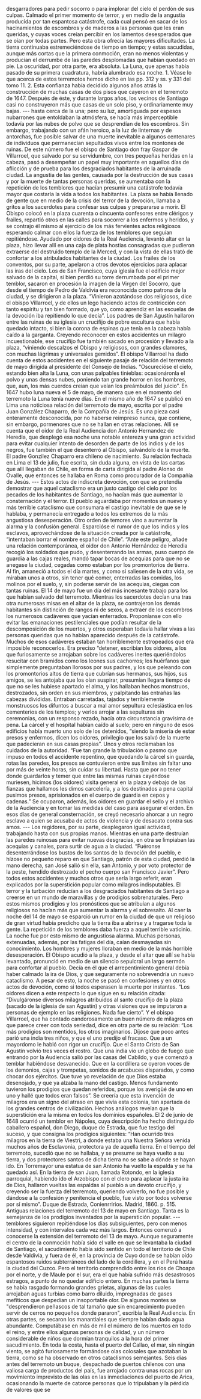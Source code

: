 desgarradores para pedir socorro o para implorar del cielo el perdón de sus culpas. Calmado el primer momento de terror, y en medio de la angustia producida por tan espantosa catástrofe, cada cual pensó en sacar de los hacinamientos de escombros y de maderos a las personas que les eran queridas, y cuyas voces creían percibir en los lamentos desesperados que se oían por todas partes. Pero esta obra ofrecía las mayores dificultades. La tierra continuaba estremeciéndose de tiempo en tiempo; y estas sacudidas, aunque más cortas que la primera conmoción, eran no menos violentas y producían el derrumbe de las paredes desplomadas que habían quedado en pie. La oscuridad, por otra parte, era absoluta. La Luna, que apenas había pasado de su primera cuadratura, habría alumbrado esa noche. 1. Véase lo que acerca de estos terremotos hemos dicho en las pp. 312 y ss. y 331 del tomo 11. 2. Esta confianza había decidido algunos años atrás la construcción de muchas casas de dos pisos que cayeron en el terremoto de 1647. Después de éste, y durante largos años, los vecinos de Santiago casi no construyeron más que casas de un solo piso, y ordinariamente muy bajas. --- hasta cerca de la una; pero su luz, amortiguada por espesos nubarrones que entoldaban la atmósfera, se hacía más imperceptible todavía por las nubes de polvo que se desprendían de los escombros. Sin embargo, trabajando con un afán heroico, a la luz de linternas y de antorchas, fue posible salvar de una muerte inevitable a algunos centenares de individuos que permanecían sepultados vivos entre los montones de ruinas. De este número fue el obispo de Santiago don fray Gaspar de Villarroel, que salvado por su servidumbre, con tres pequeñas heridas en la cabeza, pasó a desempeñar un papel muy importante en aquellos días de aflicción y de prueba para los desgraciados habitantes de la arruinada ciudad. La angustia de las gentes, causada por la destrucción de sus casas y por la muerte de tantas personas queridas, se aumentaba con la repetición de los temblores que hacían presumir una catástrofe todavía mayor que costaría la vida a todos los habitantes. La plaza se había llenado de gente que en medio de la crisis del terror de la devoción, llamaba a gritos a los sacerdotes para confesar sus culpas y prepararse a morir. El Obispo colocó en la plaza cuarenta o cincuenta confesores entre clérigos y frailes, repartió otros en las calles para socorrer a los enfermos y heridos, y se contrajo él mismo al ejercicio de los más fervientes actos religiosos esperando calmar con ellos la fuerza de los temblores que seguían repitiéndose. Ayudado por oidores de la Real Audiencia, levantó altar en la plaza, hizo llevar allí en una caja de plata hostias consagradas que pudieron extraerse del destruido templo de la Merced, y con la vista de ellas trató de confortar a los atribulados habitantes de la ciudad. Los frailes de los conventos, por su parte, apelaron a otros devotos ejercicios para aplacar las iras del cielo. Los de San Francisco, cuya iglesia fue el edificio mejor salvado de la capital, si bien perdió su torre derrumbada por el primer temblor, sacaron en procesión la imagen de la Virgen del Socorro, que desde el tiempo de Pedro de Valdivia era reconocida como patrona de la ciudad, y se dirigieron a la plaza. “Vinieron azotándose dos religiosos, dice el obispo Villarroel, y de ellos un lego haciendo actos de contricción con tanto espíritu y tan bien formado, que yo, como aprendiz en las escuelas de la devoción iba repitiendo lo que decía”. Los padres de San Agustín hallaron entre las ruinas de su iglesia un crucifijo de pobre escultura que había quedado intacto, si bien la corona de espinas que tenía en la cabeza había caído a la garganta. Creyendo reconocer en estos accidentes un milagro incuestionable, ese crucifijo fue también sacado en procesión y llevado a la plaza, “viniendo descalzos el Obispo y religiosos, con grandes clamores, con muchas lágrimas y universales gemidos”. El obispo Villarroel ha dado cuenta de estos accidentes en el siguiente pasaje de relación del terremoto de mayo dirigida al presidente del Consejo de Indias. “Oscurecióse el cielo, estando bien alta la Luna, con unas palpables tinieblas: ocasionáronla el polvo y unas densas nubes, poniendo tan grande horror en los hombres, que, aun, los más cuerdos creían que veían los preámbulos del juicio”. En 1647 hubo luna nueva el 5 de mayo, de manera que en el momento del terremoto la Luna tenía nueve días. En el mismo año de 1647 se publicó en Lima una noticiosa relación del terremoto de mayo, escrita por el padre Juan González Chaparro, de la Compañía de Jesús. Es una pieza casi enteramente desconocida, por no haberse reimpreso nunca, que contiene, sin embargo, pormenores que no se hallan en otras relaciones. Allí se cuenta que el oidor de la Real Audiencia don Antonio Hernandez de Heredia, que desplegó esa noche una notable entereza y una gran actividad para evitar cualquier intento de desorden de parte de los indios y de los negros, fue también el que desenterró al Obispo, salvándolo de la muerte. El padre Gonzilez Chaparro era chileno de nacimiento. Su relación fechada en Lima el 13 de julio, fue escrita, sin duda alguna, en vista de las cartas que allí llegaban de Chile, en forma de carta dirigida al padre Alonso de Ovalle, que entonces se hallaba en Roma como procurador de la Compañía de Jesús. --- Estos actos de indiscreta devoción, con que se pretendía demostrar que aquel cataclismo era un justo castigo del cielo por los pecados de los habitantes de Santiago, no hacían más que aumentar la consternación y el terror. El pueblo aguardaba por momentos un nuevo y más terrible cataclismo que consumara el castigo inevitable de que se le hablaba, y permanecía entregado a todos los extremos de la más angustiosa desesperación. Otro orden de temores vino a aumentar la alarma y la confusión general. Esparcióse el rumor de que los indios y los esclavos, aprovechándose de la situación creada por la catástrofe, “intentaban borrar el nombre español de Chile”. “Ante este peligro, añade una relación contemporánea, el oidor don Antonio Hernández de Heredia recogió los soldados que pudo, y desenterrando las armas, puso cuerpo de guardia a las cajas reales, mandó tapar bocas de acequias para que no se anegase la ciudad, cegadas como estaban por los promontorios de tierra. Al fin, amaneció a todos el día martes, y como si saliesen de la otra vida, se miraban unos a otros, sin tener qué comer, enterradas las comidas, los molinos por el suelo, y, sin poderse servir de las acequias, ciegas con tantas ruinas. El 14 de mayo fue un día del más incesante trabajo para los que habían salvado del terremoto. Mientras los sacerdotes decían una tras otra numerosas misas en el altar de la plaza, se contrajeron los demás habitantes sin distinción de rangos ni de sexos, a extraer de los escombros los numerosos cadáveres que yacían enterrados. Proponíanse con ello evitar las emanaciones pestilenciales que podían resultar de la descomposición de los muertos, y otros esperaban todavía hallar vivas a las personas queridas que no habían aparecido después de la catástrofe. Muchos de esos cadáveres estaban tan horriblemente estropeados que era imposible reconocerlos. Era preciso “detener, escribían los oidores, a los que furiosamente se arrojaban sobre los cadáveres inertes queriéndolos resucitar con bramidos como los leones sus cachorros; los huérfanos que simplemente preguntaban llorosos por sus padres, y los que peleando con los promontorios altos de tierra que cubrían sus hermanos, sus hijos, sus amigos, se les antojaba que los oían suspirar, presumían llegara tiempo de que no se les hubiese apartado el alma, y los hallaban hechos monstruos, destrozados, sin orden en sus miembros, y palpitando las entrañas las cabezas divididas. Entraban carretadas, tajados y terriblemente monstruosos los difuntos a buscar a mal amor sepultura eclesiástica en los cementerios de los templos; y verlos arrojar a las sepulturas sin ceremonias, con un responso rezado, hacía otra circunstancia gravísima de pena. La cárcel y el hospital habían caído al suelo; pero en ninguno de esos edificios había muerto uno solo de los detenidos, “siendo la miseria de estar presos y enfermos, dicen los oidores, privilegio que los salvó de la muerte que padecieran en sus casas propias”. Unos y otros reclamaban los cuidados de la autoridad. “Fue tan grande la tribulación o pasmo que impuso en todos el accidente repentino, que quedando la cárcel sin guarda, rotas las paredes, los presos se contuvieron entre sus límites sin faltar uno por más de veinte horas, sin cuidar su libertad. Hasta que por no tener donde guardarlos y temer que entre las mismas ruinas cayéndose muriesen, hicimos (los oidores) visita general en la plaza y debajo de las fianzas que hallamos les dimos carcelería, y a los destinados a pena capital pusimos presos, aprisionados en el cuerpo de guardia en cepos y cadenas.” Se ocuparon, además, los oidores en guardar el sello y el archivo de la Audiencia y en tomar las medidas del caso para asegurar el orden. En esos días de general consternación, se creyó necesario ahorcar a un negro esclavo a quien se acusaba de actos de violencia y de desacato contra sus amos. --- Los regidores, por su parte, desplegaron igual actividad, trabajando hasta con sus propias manos. Mientras en una parte destruían las paredes ruinosas para evitar nuevas desgracias, en otra se limpiaban las acequias y canales, para surtir de agua a la ciudad. “Fuéronse desenterrándose los bustos de los santos de la devoción del pueblo, e hízose no pequeño reparo en que Santiago, patrón de esta ciudad, perdió la mano derecha, san José salió sin ella, san Antonio, y por voto protector de la peste, hendido destrozado el pecho cuerpo san Francisco Javier”. Pero todos estos accidentes y muchos otros que sería largo referir, eran explicados por la superstición popular como milagros indisputables. El terror y la turbación reducían a los desgraciados habitantes de Santiago a creerse en un mundo de maravillas y de prodigios sobrenaturales. Pero estos mismos prodigios y los pronósticos que se atribuían a algunos religiosos no hacían más que aumentar la alarma y el sobresalto. Al caer la noche del 14 de mayo se esparció un rumor en la ciudad de que un religioso de gran virtud había predicho que la tierra iba a abrirse y a tragarse toda la gente. La repetición de los temblores daba fuerza a aquel terrible vaticinio. La noche fue por esto mismo de angustiosa alarma. Muchas personas, extenuadas, además, por las fatigas del día, caían desmayadas sin conocimiento. Los hombres y mujeres lloraban en medio de la más horrible desesperación. El Obispo acudió a la plaza, y desde el altar que allí se había levantado, pronunció en medio de un silencio sepulcral un largo sermón para confortar al pueblo. Decía en él que el arrepentimiento general debía haber calmado la ira de Dios, y que seguramente no sobrevendría un nuevo cataclismo. A pesar de esto, la noche se pasó en confesiones y en otros actos de devoción, como si todos esperasen la muerte por instantes. “Los oidores dicen a este respecto lo que sigue en su relación citada: “Divulgáronse diversos milagros atribuidos al santo crucifijo de la plaza (sacado de la iglesia de san Agustín) y otras visiones que se imputaron a personas de ejemplo en las religiones. Nada fue cierto”. Y el obispo Villarroel, que ha contado candorosamente un buen número de milagros en que parece creer con toda seriedad, dice en otra parte de su relación: “Los más prodigios son mentidos, los otros imaginarios. Díjose que poco antes parió una india tres niños, y que el uno predijo el fracaso. Que a un mayordomo le habló con rigor un crucifijo. Que el Santo Cristo de San Agustín volvió tres veces el rostro. Que una india vio un globo de fuego que entrando por la Audiencia salió por las casas del Cabildo, y que comenzó a temblar habiéndose desvanecido. Que en la cordillera se oyeron voces de los demonios, cajas y trompetas, sonidos de arcabuces disparados, y como chocar dos ejércitos. Que tuve yo revelación de que Dios estaba desenojado, y que ya alzaba la mano del castigo. Menos fundamento tuvieron los prodigios que quedan referidos, porque los averigüé de uno en uno y hallé que todos eran falsos”. Se creería que esta invención de milagros era un signo del atraso en que vivía esta colonia, tan apartada de los grandes centros de civilización. Hechos análogos revelan que la superstición era la misma en todos los dominios españoles. El 2 de junio de 1648 ocurrió un temblor en Nápoles, cuya descripción ha hecho distinguido caballero español, don Diego, duque de Estrada, que fue testigo del suceso, y que consigna los prodigios siguientes: “Han ocurrido tres milagros en la tierra de Viestri, a donde estaba una Nuestra Señora venida muchos años de Esclavonia, protectora ya de aquella tierra. En el tiempo del terremoto, sucedió que no se hallaba, y se presume se haya vuelto a su tierra, y dos protectores santos de dicha tierra no se sabe a dónde se hayan ido. En Torremayor una estatua de san Antonio ha vuelto la espalda y se ha quedado así. En la tierra de san Juan, llamada Rotondo, en la iglesia parroquial, habiendo ido el Arzobispo con el clero para aplacar la justa ira de Dios, hallaron vueltas las espaldas al pueblo a un devoto crucifijo, y creyendo ser la fuerza del terremoto, queriendo volverlo, no fue posible y dándose a la confesión y penitencia el pueblo, fue visto por todos volverse por sí mismo”. Duque de Estrada, Conienrririos. Madrid, 1860. p. 515. Antiguas relaciones del terremoto del 13 de mayo en Santiago. Tanta es la semejanza de los prodigios inventados por la superstición popular. --- temblores siguieron repitiéndose los días subsiguientes, pero con menos intensidad, y con intervalos cada vez más largos. Entonces comenzó a conocerse la extensión del terremoto del 13 de mayo. Aunque seguramente el centro de la conmoción había sido el valle en que se levantaba la ciudad de Santiago, el sacudimiento había sido sentido en todo el territorio de Chile desde Valdivia, y fuera de él, en la provincia de Cuyo donde se habían oído espantosos ruidos subterráneos del lado de la cordillera, y en el Perú hasta la ciudad del Cuzco. Pero el territorio comprendido entre los ríos de Choapa por el norte, y de Maule por el sur, era el que había sufrido más desastrosos estragos, a punto de no quedar edificio entero. En muchas partes la tierra se había rasgado formando grandes grietas, algunas de las cuales arrojaban aguas turbias como barro diluido, impregnadas de gases mefíticos que despedían un insoportable olor. De algunos montes se "desprendieron peñascos de tal tamaño que sin encarecimiento pueden servir de cerros no pequeños donde pararon", escribía la Real Audiencia. En otras partes, se secaron los manantiales que siempre habían dado agua abundante. Computábase en más de mil el número de los muertos en todo el reino, y entre ellos algunas personas de calidad, y un número considerable de niños que dormían tranquilos a la hora del primer sacudimiento. En toda la costa, hasta el puerto del Callao, el mar, sin ningún viento, se agitó furiosamente formándose olas colosales que azotaban la tierra, como se ha observado en otros cataclismos semejantes. Seis días antes del terremoto un buque, despachado de puertos chilenos con una valiosa carga de productos del país, fue arrojado contra unas rocas por un movimiento imprevisto de las olas en las inmediaciones del puerto de Arica, ocasionando la muerte de catorce personas que lo tripulaban y la pérdida de valores que se